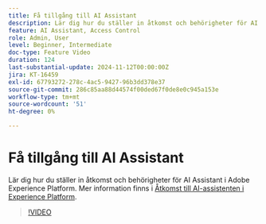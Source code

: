 ```yaml
---
title: Få tillgång till AI Assistant
description: Lär dig hur du ställer in åtkomst och behörigheter för AI Assistant i Adobe Experience Platform.
feature: AI Assistant, Access Control
role: Admin, User
level: Beginner, Intermediate
doc-type: Feature Video
duration: 124
last-substantial-update: 2024-11-12T00:00:00Z
jira: KT-16459
exl-id: 67793272-278c-4ac5-9427-96b3dd378e37
source-git-commit: 286c85aa88d44574f00ded67f0de8e0c945a153e
workflow-type: tm+mt
source-wordcount: '51'
ht-degree: 0%

---
```


# Få tillgång till AI Assistant

Lär dig hur du ställer in åtkomst och behörigheter för AI Assistant i Adobe Experience Platform. Mer information finns i [Åtkomst till AI-assistenten i Experience Platform](https://experienceleague.adobe.com/en/docs/experience-platform/ai-assistant/access).

>[!VIDEO](https://video.tv.adobe.com/v/3436470/?learn=on&enablevpops)
